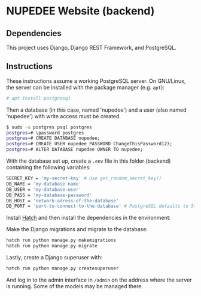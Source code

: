 # NUPEDEE Website (backend)

## Dependencies

This project uses Django, Django REST Framework, and PostgreSQL.

## Instructions

These instructions assume a working PostgreSQL server. On GNU/Linux, the server can be installed with the package manager (e.g. `apt`):

``` sh
# apt install postgresql
```

Then a database (in this case, named 'nupedee') and a user (also named 'nupedee') with write access must be created.

```sh
$ sudo -u postgres psql postgres
postgres=# \password postgres
postgres=# CREATE DATABASE nupedee;
postgres=# CREATE USER nupedee PASSWORD ChangeThisPassword123;
postgres=# ALTER DATABASE nupedee OWNER TO nupedee;
```

With the database set up, create a `.env` file in this folder (backend) containing the following variables:

``` sh
SECRET_KEY = 'my-secret-key' # Use get_random_secret_key()
DB_NAME = 'my-database-name'
DB_USER = 'my-database-user'
DB_PASS = 'my-database-password'
DB_HOST = 'network-adress-of-the-database'
DB_PORT = 'port-to-connect-to-the-database' # PostgreSQL defaults to 5432
```

Install [Hatch](https://hatch.pypa.io/) and then install the dependencies in the environment:

Make the Django migrations and migrate to the database:

``` sh
hatch run python manage.py makemigrations
hatch run python manage.py migrate
```

Lastly, create a Django superuser with:

``` sh
hatch run python manage.py createsuperuser
```

And log in to the admin interface in `/admin` on the address where the server is running. Some of the models may be managed there.

